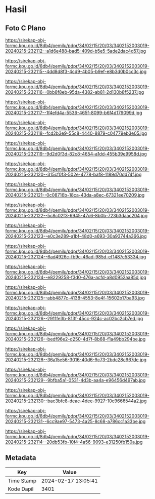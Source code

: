 # Hasil

## Foto C Plano

https://sirekap-obj-formc.kpu.go.id/8db4/pemilu/pdpr/34/02/15/20/03/3402152003019-20240215-232112--a1d6e488-bad5-409d-b5e5-5ade2dac4d57.jpg

https://sirekap-obj-formc.kpu.go.id/8db4/pemilu/pdpr/34/02/15/20/03/3402152003019-20240215-232115--4dd8d8f3-4cd9-4b05-b9ef-e8b3d0b0cc3c.jpg

https://sirekap-obj-formc.kpu.go.id/8db4/pemilu/pdpr/34/02/15/20/03/3402152003019-20240215-232116--0bb8f8eb-95da-4382-ab81-2d130b8f5237.jpg

https://sirekap-obj-formc.kpu.go.id/8db4/pemilu/pdpr/34/02/15/20/03/3402152003019-20240215-232117--1f4efd4a-5536-465f-8099-b6f4d179099d.jpg

https://sirekap-obj-formc.kpu.go.id/8db4/pemilu/pdpr/34/02/15/20/03/3402152003019-20240215-232118--fcd2b3e9-55c8-4440-8879-c04779eb3e05.jpg

https://sirekap-obj-formc.kpu.go.id/8db4/pemilu/pdpr/34/02/15/20/03/3402152003019-20240215-232119--9d2d0f3d-82c8-4654-a1dd-455b39e9958d.jpg

https://sirekap-obj-formc.kpu.go.id/8db4/pemilu/pdpr/34/02/15/20/03/3402152003019-20240215-232120--315cf0f3-502e-4778-baf8-1189d70dd74f.jpg

https://sirekap-obj-formc.kpu.go.id/8db4/pemilu/pdpr/34/02/15/20/03/3402152003019-20240215-232121--0c08716b-18ca-43da-a8ec-67321ee70209.jpg

https://sirekap-obj-formc.kpu.go.id/8db4/pemilu/pdpr/34/02/15/20/03/3402152003019-20240215-232122--5c8c02f3-6945-47c6-8b0b-723b3daac204.jpg

https://sirekap-obj-formc.kpu.go.id/8db4/pemilu/pdpr/34/02/15/20/03/3402152003019-20240215-232123--e0c3e289-a1bf-48d0-a693-30a93744a366.jpg

https://sirekap-obj-formc.kpu.go.id/8db4/pemilu/pdpr/34/02/15/20/03/3402152003019-20240215-232124--6ad4926c-fb9c-46ad-985d-ef1487c53334.jpg

https://sirekap-obj-formc.kpu.go.id/8db4/pemilu/pdpr/34/02/15/20/03/3402152003019-20240215-232124--e8229258-f3d0-476a-acfd-a8d0952aa85d.jpg

https://sirekap-obj-formc.kpu.go.id/8db4/pemilu/pdpr/34/02/15/20/03/3402152003019-20240215-232125--abb4877c-4138-4553-8e4f-15602b17ba93.jpg

https://sirekap-obj-formc.kpu.go.id/8db4/pemilu/pdpr/34/02/15/20/03/3402152003019-20240215-232126--2911fe3b-813f-45cc-924c-ac02bc2cb7ed.jpg

https://sirekap-obj-formc.kpu.go.id/8db4/pemilu/pdpr/34/02/15/20/03/3402152003019-20240215-232126--bedf96e2-d250-4d7f-8b68-f1a49bb294be.jpg

https://sirekap-obj-formc.kpu.go.id/8db4/pemilu/pdpr/34/02/15/20/03/3402152003019-20240215-232128--36a15e56-3016-40d6-9c73-2bdc28c967de.jpg

https://sirekap-obj-formc.kpu.go.id/8db4/pemilu/pdpr/34/02/15/20/03/3402152003019-20240215-232129--9bfba5a1-0531-4d3b-aa4a-e96456d497ab.jpg

https://sirekap-obj-formc.kpu.go.id/8db4/pemilu/pdpr/34/02/15/20/03/3402152003019-20240215-232130--bac3bfc8-deac-4dee-9927-10c9666544a2.jpg

https://sirekap-obj-formc.kpu.go.id/8db4/pemilu/pdpr/34/02/15/20/03/3402152003019-20240215-232131--6cc9ae97-5473-4a25-8c68-a786cc1a33be.jpg

https://sirekap-obj-formc.kpu.go.id/8db4/pemilu/pdpr/34/02/15/20/03/3402152003019-20240215-232114--20db53fb-10f4-4a56-9093-e31250fb150a.jpg


## Metadata

| Key        | Value               |
| ---------- | ------------------- |
| Time Stamp | 2024-02-17 13:05:41 |
| Kode Dapil | 3401                |




